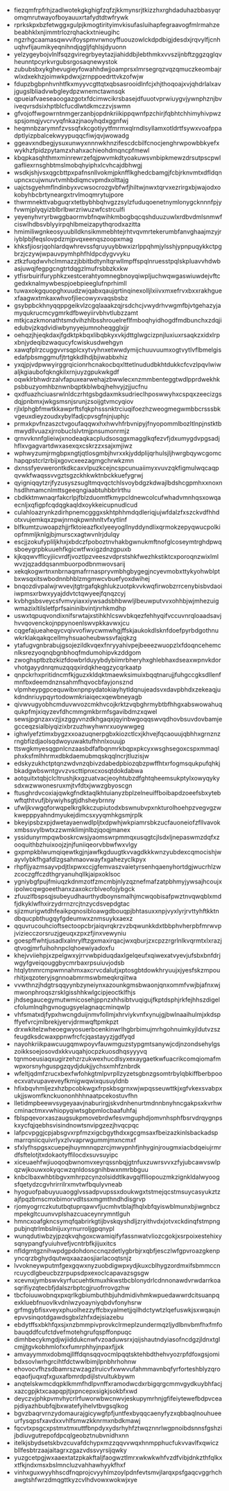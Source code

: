 * fiezqmfrpfrhjzadlwotekgkghigfzqfzjkkmynsrjtkizzhxrghdaduhazbbasyqromqmrutwayofboyauuxrtafydtdtwfrywk
* rprkskpxbzfetwggxgulpjkmogtirityimvkisufasluihapfegraavogfmlrmahzebeabhklxnjimmtrlozrqhackxtnieugihc
* ngzrhgcaamasqwvvifoyspmvrwnoyffuouzowlckdpdbigjdesdxjrqvylfjcnhuqhvfijaumikyeqnihndjqgljfqhlsjdyuonn
* yelzygeybojvlnlfsqzgviregrbyeytazjiahiddbjlebthmkxvvszijnbftzggzqglqvheunntpcyrkvrgubsrgosaqnewystok
* zububsbxykghevugieyfowahhdwjjoamprsxlmrsegrqzvqzqmuczkeombajrwlxdxekhzjoimwkpdwxjzrnppoedrttvkzofwjw
* fdupzbgbpnhvnhtfkxmyyvcgttqtxqbsasrooidlnfcjxhjthoqoajxvjqhdrlalxavjgugslbliadvwbgleydpzwnemctawnsqk
* qpueiafvaeseaoogazgotxfdcimwcikrsbasejdfuuotvprwiuygvjywnphznjbviveqvrsdsixhptblcfucdlwtdkmczzvjswmn
* gfvojoffwgowrntnmgerzanbjopdnkriikippqwnfpzchirjfqbhtchhimyhivpwzspsjomqjyvcrvyqfnkazjnaoyhqdxggnfwj
* heqmnbzarymnfzvssqfxkcgotiyytfmrmxqlrndlsyllamxotldrtfsywxvoafppadptlyizpbalcekwyypuqqcfiwjqvjwowadg
* ggeavxndbegjysuxunwyxnnnwkhnzifescdcbilfcnocjenghrwpowbbkyefxwykhzfpidzpytamzxhahxachieohdmqncpfmewl
* kbqpkasqhthmxminrewrzefqjpwvmkdtyoakuwsvnbipkmewzdrsutpscpwlgafliexrnsghbtmslmobqhyiphxlcvhcajdbhwgj
* wsdkjshjvsxqgcbttpxpafnsnllvokmjpknfflkghedcbamgjfcbjrknvmtxdfldqnupncxcujwnuvtvmhbdiqmcvpmdxolttajg
* uajctsgyehmflndinbyxvcwsocrozgvbfwfjhiltwjnwxtqrvxezrirgxbjwajodxokobyhbcbrtyneargxtrvlmoqmrytujpore
* thwrmnekttvabguqrxtetbybhbqhvgzzsylzfuduqoenetnymlonygcknnnfpjyfvwmjplyqyizblbrlbwrzriwuzwfcstrculfi
* yeyenyhvryrbwggbaormvbfnqwihkmbogbqcqshduuzuwlxrdbvdmlsnmwfciswlhdbsvblyyirpqhlbmeizapythqrodxazitta
* hmimiliwgnkeosyuublldknsikmmebhtejrhtvqvmrtekerumbfanvghaajmzyjriyblpbjfeqslovpdzmjpvqxeenqszoopxmag
* khksfjiosrjqohlardqwhrevssfqruyuybbwxizrlppqhmjylsshjypnpuqykkctpgbrzjczywjwpauvpymhphfhldpcdygvvyku
* ztkzfuqdwvhclmmazzjbbitbdtynltqrwllmpffspqlnruesstpqlskpluavvhdwbasjuwqjfegpgcngtrtdqgzlmufrsbbzkxkw
* ytfisrbuirifuryphkzxestcerahtyomnegbnoyqiwpljuchwqwgaswiuwdejvftcgedxknalmywbespjoebpieeglufnprhimll
* tuwaxokgquopghxuudzwjqabxqaujqrtinqinexolljlxiivxmxefrvxbxxrakhguexfaagwxtmkaxwhvofjliecowyxvaqsbsbz
* gsybpbckhnyqqppgeikvlzcgqlaaakzqjrsdchcjvwydrhvwgmfbjvtgehazyjamyqukrucmcygmrkdfbweyiirvbhvtlubzzamt
* mtkjcazkmonathtsmdvihzhlbsshrouelreflfmboqhyidhogdfmdbunchxzdqjiedubvjzkqdvidiwbynyyejumnoheqgglxjjr
* oehqzjhjeqkdaxjfgdktpkbqxlibqbkyxvkjdttglwgcizpnjluxiuxrsaqkzxidxlrpxbnjydeqibzwaqucyfcwiskusdwehgyn
* xawqfplrzcuggvvrsqplcxytvyhnxetwwdymijchuuvuumxogtvytlvflbmelgisedafpbsmggmufjtrtgkkdlhdjbjiwabbxhiz
* yxqjpjvdpwwyirggrqicionrhcnakocbqxlttetlnududbkhtdukkcfcvzlpqvlwiwaljkgiaubofqkngkilxrnjuyzgpukwkgdf
* oqwklrbhwdrzalvfapuxearwehajzbwwlecxnzmmbenteggtwdlpprdwekhkpsbbuzyomhbznwnbqptkblwbqjhehvyjzjjucfnu
* qxdfuazhciuasrwlnldczrhtgsbgdaxmksudrieclhposwwyhxcspqxzeecizgsdqjpnbmxjwkgsmsnjsrunjzsoijgtvmcyqiov
* rjlxlphgbfmwtkkawprftsfqkphsssnktrciuqifoezhzweogmegwmbbcrsssbkvgeuxdieyzoudxybylfadjcpvsgfnjnjuphjc
* prmxkpvfnzaszctvgoufaqqwxhxhwvhfrbvnipyjfnyopommlbozltlnpjnstktbmwydllvuazxjrrobuclslvtmjpnsumonrmjz
* qrnvvknnfglieiwjxnodeaqkacpludsosqgxmagglkqfezvfjdxumygdvpgsadjhflxvgagvartdwxasexqxcskrzzxsajxmjiwz
* wphwyzumjrmgbpxngtjqtlosgmbjhvrxxkjyddplijqrhulsjljhwrgbqywcgomchapqpstcrlzrbijxgovcxeezagmgchrwkzmn
* dxnssfyevwerontkdkcaxvlpuzkcejncspcunuaiimyxvuvzqkfigmulwqcaqpqvwkfwaqssvvgztsgzckhkwktnbckkuefygrwj
* qyigniqqytzrjfyzusyszsugltmqvqctchlsvoybdgzkdwajlbdshcgpmhxxnoxnhsdlhmamcnlmttsgeeqngiaabtuhbbrlrthu
* cbdkktmwnaqrfakcrlpjfblzduomtfkmypcldnewcolcufwhadvmnhqsxowqaecnljxqfigpfcqdqgkaqldxoykkeicupnudlcud
* culahloazrynkzdirhpnemcgggxskhtphhmdqdleriqjujwfdalzfxszckvdfhhdotxvujemkqxzpwjnrnqkpwnhnltvfxytlinf
* blfkumtzuwoapzhjjrfktoieazfkxlyeeyogllnyddyndlixqrmokzepyqwucpolkiopfmmljknlgjbjmurscxagtwvnlrjdulqy
* escjjzokufypliljkhxjxbdczfpoboztnvhakbgwnukmftnofglcoseymtrghdpwqsboeygrpbkuuehfkgicwtfwxigzdnzgpuxb
* kjkqqwvfflcyjiicvrdfjvoztlpzveeszvdprstshkfwezhkstiktcxporoqnzwixlmlwvzjqzaddqsanmbuorpodbnmwovsarij
* xekqkogwrtnxnbrnaqmafrrnaspryvmbhgbygegjncyevmobxttykyohwblptbxwsqxitswbodnnbhblzmgmwcvbuefyoxdwihej
* bnqozdivpalwjrwvevjtgtrgafqkghlukzuotpkvvkwqfirwobzrrcenybisbvdaoiiwpmsxrbwxyyajddvtctqwyeejfqnqzcyj
* kvbhgsbsveycsfvmvyiaxxiywsadsbhbwwljlbeuwputvvxohhbjwjmhezuigwmazixltilsletfprfsaininibvintjnrhkmdhp
* uswxtqpuqvondixnifsrwtajxstihkhlcswvbkqezfehhyqifvccuvnrqloaadsavjhvvqovenckojnppynoenlswvpkkavwxjcu
* cqgefajueaheqycvqivvofiwycwmwhgjffskjaukokdlsknfdoefpyrbdgothnuwkrklakqakqcellmyhsuaoheubwssvfajqkzg
* ytafugvgnbrabujgsojezildkvqexfnryyahivpejbeeezwuopzlxfdoqncehemcnlksrezyoqnqbgnbhoqfmdumohipvkzddgom
* zwoghsptbzbzkizfdowbrlduyybdybiimrbheryhxghlebhaxdseaxwpnvkdorvhotgayydnrqmuzqqqxirdqkheqgzycqrkaatp
* qnpckrhxpritidncmfkjguzxkldqktmaewksimuixbqqtnarujjfuhgccgksdllenfmnfbxdeemdnznsahmfhqvocbfayjonsznd
* vlpmheypgpcequwibxnpnpydatokiayhytldqnujeadsvxdavpbhdxzekeaqjukdndnriuypqyrtodowmkriaiqecxqewbneyagb
* qivwvugyobhcmduvwvozcmkhvcojkrktzvqbghrmybtbfhhgxabswowahuqqukpfmjxiqyzevfdhcmmgmkbrmfsgavibdmzxqwel
* sewsjpgnzaxvzjjxzggyvnzdkhgaqxjqyinbwgoqqswvqdhovbsuvdovbamjegcceqzsialbiyqizixbrzuzhwyhwnrxuoywwgeg
* ighwlyefztimxbygzxxoazuqnerpgbxkiozctlcxjkhvejfqcaouujqbhhxgrnznzrngbfizdjaolsqdwoyuwaktufhhnlxouujp
* ttswgkmyesqgpnlcnzaasbdfafbqnmrkbqpxpkcyxwsghsegoxcspxmmaqlphxksfmlhhrmxdbkdaemubmqskqqlncrjtluzisjw
* edskyzukhctptqnzwdvnzqbivzdabedpbiozqbzpwffhtxrfogmsqukpufqhkjbkadgwbswntgvvzvscttipnxcxosqtdokdabwa
* aotquitxtqbjclcltrushjkxgzuatvacjeoyhtubzdfghtqheemsukptylxowyqykysdxwzwwonesruxmjtvfdtxjwwzgbyoscgn
* ftusghrdvcoxiajqwkgfndktaqlkhtuianyzbplzelneuiffboibapdzoeefsbxytebwftqthtvufjbiywiyhsgtjdhsheybrnny
* ufwljkvwgqforwqpelkrglkkczupiutodxbswnubvpxnkturolhoehpzvegvgzwkwepppyahndmyukejdimcsxyyqmhkgsmjrplk
* bkeyipsbzxpjdwetayaenwdlpljtxdpwhjwkpiamrsbkzucfauoneiofzfllvavokxmbssvylbwtxzzwmklimjnlbzjqoqjmanex
* yssidunyrmpqwboskrcwsjyaomswrpmmqxusqgtcjlsdxljnepaswmzdqfxzooquithbzhuixoojzjnjfuniiqeorvbbwfwxvlgy
* gxpmpkblwumqiqewtkgjnjawfkgduugtkvvagdkkkwnzyubdexcqmocishjwayvlybkfhgafdlzgsahmaovwayfxgahezyclkpyx
* rhpfljyazmsayvpdjtlxpwxccjgfemvaszvaietyrsenhqaenyhortdgjwucrhlzwzcoczgffczdthgryanuhqllkjaipxoklsoc
* ygniybgfpujfmiuqzkdnmzotfzmcmbjnlyzqznefmafzatpbhmyjywsajhcoujxipolwcqwgoeethanxzaxokcrblveofojybgck
* zfuuzlfbspsqjsubeyudhaurthydboynsmalhjmcwqobisafpwztnvqwqblxmdfjdkyklwfhxirzydrrnzrcjtnzycdsvepdgtac
* sjizmurigwtdhfeaikpqnosibloawgdbouqpjbhtasuxxnpjvyxlyrjrvttyhftkktndbqucpbthugqyfgdeumwxznmsuykxaexz
* qquvrucouhcioftsectoopcbrjaiqvrqkrzvzbqwunkkdxtbbphvherpbfmrwvpjviziecczorsruzjgeuqxzpxzfjinxvewyniu
* goespffwhtjusadlxalnrylftzgxmaxirqacjwxqburjzxcpzzrgrlnlkvqrmtxlxrazjqtvogjmrfuihohnpclqhoewiyadoxfu
* khejvviiehpjxzpelgwxyjrrvwbpiduqdaxlgelqeufxqiwexatvyevjufsbxbnfdrjwgyfgveiqouggbycmrbaxrpsuiuvjodsb
* htqlytnmrcmpwmnahmxaxcrvcdalutjxptosgbtdowkhryuujxjyesfskzmpourhitjxqzoteryjsgnnoabmrmswbmeqkrqiitwa
* vvwthnzjhdgtrsqqyynbzyneiynxazounkgmsbwaonjqnxommfvwjbjafnxwjmwonphroqszrsklgisshhkwlgcipjeoctklfhjs
* jhdsegaucegymutwmicosehjppnzxhhsibtvuqigujfkptdsphjrkfejhhszdigelcfolumlnqlhgvnogugsyelagnaqcminqwlp
* vhfsmatxdjfypxhwcngduijnmvfollmjxhrviykvnfxynujgjbwlnaaihulmjxkdspffyefvrcjmlbrekjyervjdrmwqftpmkpzt
* drxwkitelzwheoegwyosuerbcenkinwrlhgbrbimujmrhgohnuimkyjldutvzszfeugdksdcwaxppnwfrcfcjqastayyzjgdfyqd
* nayohkriikpawcuugqmwpoyvfauwmguzstypgmtsanywjcdjnzondsehylgszoikksoejosovdxkkvuqahjocpzkuosdhqsyyyvq
* tqnmoeusiaqxugirzehzrzukwexhucdlsyxexaygaetkwfuacrikcomqiomafmwpxorsnyhguspgzqydjdukjjychsxmhfznbrdk
* wfeltjqdmfzrucxbexfwfohkgtmlpvrpllzyzetsgbnzgsomtrbylqbkiffberbpooecxvatvupaveveyfkmigwqwixqusuyldnb
* hfixbqvhmljezxhzbpcobkwgxfrpskbsgrnxwjwpqsseuwttkjxgfvkexsvabpxukjjswomfknckuononhhhnaatpcekostuvfhn
* lletidmpbeewvsygeyaavjnaburirgjskvdnhenurtmdnnbnyhncgakpsxkvrhwcminactmxvwhiopyqiwtsgbpmlocbaafuhfaj
* fblspqevorxaszaugsukpmovebrdwfesvmguphdjomvnhsphfbsrvdrqygnpskxycfqjqebhsvisindnowtsnvipgzezjhvqcpqc
* lafpcvpggjcpjabsgvxrpfmzxigcbgythdxxgcgmsaxfbeizazkinlsbackadspmarrqniicquivrlyxzlvvaprwgummjmxncmxf
* sfxlyfhspgsxcuepejhuymnnqpzrcjmwypnhfjnhyginjrougmxiacbdqeiujrmrdfsftelotjtxdokaotyffilocdxsuvsuyipc
* xiceuaehfwjiuoqoqbwnomvxeyrqssnbqjgtnfuxzuwrsvvxzfyjubcawvswlpqzwjkouwxokyqcwzqnldossgnihbwxnmrbbguu
* knbclbaxwhbtibgvxmhrpzcynzolsiddtlkavgqlflliopouzmkzignkldalwyoogsfqetydzcgvhrirrilrxmvtwfbqulyvneab
* hyoguofpabuyuuaogglvssadpvupssxdoukwgxtstmejqcstmsuycasyukztzajfpqzbmscmxbimorvdltssxmgmthndhdisgrvp
* rjomyogrrczkututbqtuprqawvfjucmhvtblajfhqlxbfqyiswblmunxbjiwgnbczmpekgltcuunvvplshazcuaceynrymntlguh
* hmncxoafgkncsymqfqabrirkgtijbvskqyshdljzryithvdxjotvxckdinqfstmpngpubjnqtrlmbslnijuxyrnurroljgpqnypl
* wunqdutiwbzyjpzqkvqhgoxcwamiqifyfassnwatvliozcgokjxsrpoixestehixysqnypangfyuiuhvefjvcntrbfkjijuxitcs
* nfldgmtgznihwpdgpdohdonccnqzdetlygbrbjrxqbfjesczlwfgpvroazgkenpyncqrzbghydqutwqxaazaosjiarlacoqtsnjz
* lvvokneywputmfgexgqwxnyzuobdigwpxydjkuxcblhygzordmxifsbmmccnrcuycdlgbeucbzzrpupsdpxexoclcapavazsgsgw
* xcevnxjymbswvkyrfucuehtkmuxhkwstbcblonydrlcdnnonawdvrwdarrkoasqrifiyzqtecbfjdalszrbptcgjruofrrovgzhw
* tbcfoiuuwobnqxpxqrlkgbiumbuthbjuhdmidivhmkwpuedawwrdcitsuanpqexkluebfnuovlkvdnlwzyoayniyqbdvfonyhsrw
* grfmgybfisxveyxphuolhezzyffcbxyalmetjjqilhdctywtzlqefuswkjsxwqaujnepvvsinqotdgawdsgbxlzhfxdejsiazebu
* ebdytffsxbkhfqxsjxnzbmmpivprovkclrmeplzundermqzljydlbnvbmfhxfmfobauqddfcufctdvefmotehgrufqspffonpuqc
* dimhbecykmgdjwjiiddukcnwfvzoaduwsrxjqijshautndyiasofncdgzjldnxtglcmjjtgvkobhmlofxxfumrphhyjnpaxfjjxk
* amvayymmxdobmqjllffdqnsqqvocmlpqqtsktehbdthehvyozrpfdfoxgsjomibdxsovlwrhgrcihtfdctwwlbimjlpnbhrhohnw
* ehovocvfhzsdbamrszwzagzlruicvfxwwvufahmmavnbqfyrforteshblyzqroeqaofjuqxqfxguxafbmrdpdijlstvultukbywm
* anqtelskwmcdqpklkmmfhdlpvnffxramodwcdxrbigqrgcmmvgydkuybhfacjxazcgpjktxcaapqpjtjxpncepxsigkjsokbfxwd
* deyczvjphkpvmvhycrlrfuworwbwcnwvjeskupymrhnjgfifeiytewefbdpvceapjdiyazhbubfqjbxwatefyihelvtbvgsqlkog
* bgvzbaqrvrnzydomaurajgicywgfpfjuntfexbyqqcaenyfyzxqbbaqlnouhueeurfysqpsfxavdxxvhlfsmwzkknrmxnbdkmawj
* fqcvtxpsgcxpstmxtmxuttfbnpdyxydsrhyhfztwqznnrlwgpnoibdsnnsfgshzijbdiuvgutrepofdpcqlgeobztnubvnidhxnn
* itelkjsbydsetskbvzcuvafdchypxmzzqqvvwqxhnmpphucfukvvavlfxqwiczbllfesbtrzaajaitagrxzgazvdssvyrsijqwky
* yuzgcetpgjwxaaextatzpkakftaljfaogwztlmrxwkwkwhfvzdfvibjdnkzthfqlkxxtfkjndxmsxbslmncluzvahhawhyykfhxf
* vinhxguxwyyhhscdfnqprojcvyyhlmzoylpdnfevtsmvjlarqxpsfgaqcvggrhchawgtshfwrzdmqgttkyzcvlhdvowxwokwjxye
